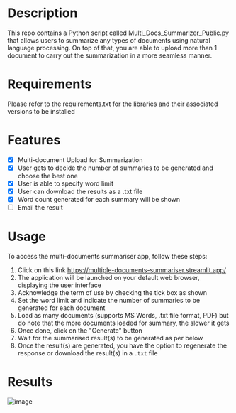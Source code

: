 # Description

This repo contains a Python script called Multi_Docs_Summarizer_Public.py that allows users to summarize any types of documents using natural language processing. 
On top of that, you are able to upload more than 1 document to carry out the summarization in a more seamless manner.

# Requirements

Please refer to the requirements.txt for the libraries and their associated versions to be installed

# Features

- [x]  Multi-document Upload for Summarization
- [x]  User gets to decide the number of summaries to be generated and choose the best one
- [x]  User is able to specify word limit
- [x]  User can download the results as a .txt file
- [X]  Word count generated for each summary will be shown
- [ ]  Email the result

# Usage

To access the multi-documents summariser app, follow these steps:

1. Click on this link https://multiple-documents-summariser.streamlit.app/
2. The application will be launched on your default web browser, displaying the user interface
3. Acknowledge the term of use by checking the tick box as shown
4. Set the word limit and indicate the number of summaries to be generated for each document
5. Load as many documents (supports MS Words, .txt file format, PDF) but do note that the more documents loaded for summary, the slower it gets
6. Once done, click on the "Generate" button
7. Wait for the summarised result(s) to be generated as per below
8. Once the result(s) are generated, you have the option to regenerate the response or download the result(s) in a `.txt` file


# Results

![image](https://github.com/CarlosLeeZG/Multi-Documents-Summariser_Public/assets/134188381/fc3dd060-8896-4bad-be4a-316a69d1f590)


